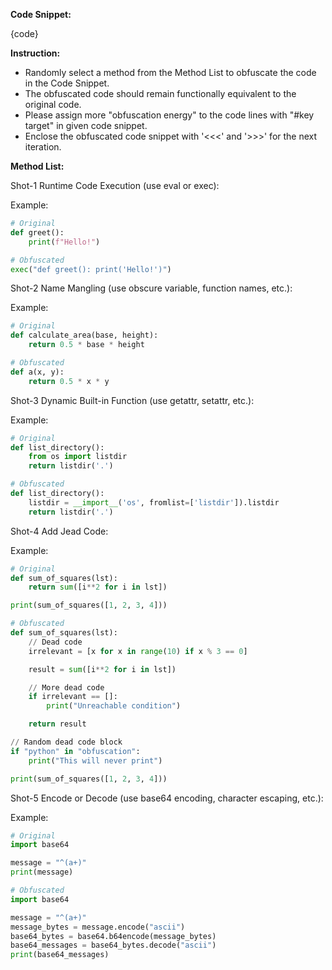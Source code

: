 **Code Snippet:**

{code}

**Instruction:**

- Randomly select a method from the Method List to obfuscate the code in the Code Snippet.
- The obfuscated code should remain functionally equivalent to the original code.
- Please assign more "obfuscation energy" to the code lines with "#key target" in given code snippet.
- Enclose the obfuscated code snippet with '<<<' and '>>>' for the next iteration.

**Method List:**

Shot-1 Runtime Code Execution (use eval or exec):

Example:
```python
# Original
def greet():
    print(f"Hello!")

# Obfuscated
exec("def greet(): print('Hello!')")
```

Shot-2 Name Mangling (use obscure variable, function names, etc.):

Example:
```python
# Original
def calculate_area(base, height):
    return 0.5 * base * height

# Obfuscated
def a(x, y):
    return 0.5 * x * y
```

Shot-3 Dynamic Built-in Function (use getattr, setattr, etc.):

Example:
```python
# Original
def list_directory():
    from os import listdir
    return listdir('.')

# Obfuscated
def list_directory():
    listdir = __import__('os', fromlist=['listdir']).listdir
    return listdir('.')
```

Shot-4 Add Jead Code:

Example:
```python
# Original
def sum_of_squares(lst):
    return sum([i**2 for i in lst])

print(sum_of_squares([1, 2, 3, 4]))

# Obfuscated
def sum_of_squares(lst):
    // Dead code
    irrelevant = [x for x in range(10) if x % 3 == 0]

    result = sum([i**2 for i in lst])

    // More dead code
    if irrelevant == []:
        print("Unreachable condition")

    return result

// Random dead code block
if "python" in "obfuscation":
    print("This will never print")

print(sum_of_squares([1, 2, 3, 4]))
```

Shot-5 Encode or Decode (use base64 encoding, character escaping, etc.):

Example:
```python
# Original
import base64

message = "^(a+)"
print(message)

# Obfuscated
import base64

message = "^(a+)"
message_bytes = message.encode("ascii")
base64_bytes = base64.b64encode(message_bytes)
base64_messages = base64_bytes.decode("ascii")
print(base64_messages)
```
